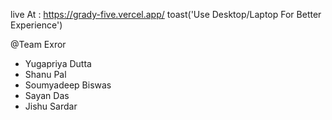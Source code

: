 live At : https://grady-five.vercel.app/
toast('Use Desktop/Laptop For Better Experience')

@Team Exror
- Yugapriya Dutta
- Shanu Pal
- Soumyadeep Biswas
- Sayan Das
- Jishu Sardar
